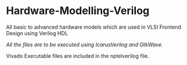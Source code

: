 # Hardware-Modelling-Verilog
All basic to advanced hardware models which are used in VLSI Frontend Design using Verilog HDL

*All the files are to be executed using IcarusVerilog and GtkWave.*

Vivado Executable files are included in the nptelverilog file.

